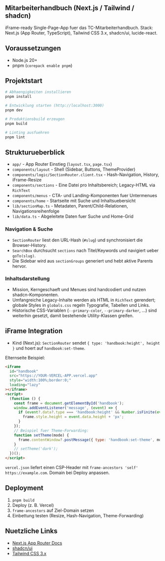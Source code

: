 ## Mitarbeiterhandbuch (Next.js / Tailwind / shadcn)

iFrame-ready Single-Page-App fuer das TC-Mitarbeiterhandbuch. Stack: Next.js (App Router, TypeScript), Tailwind CSS 3.x, shadcn/ui, lucide-react.

## Voraussetzungen

- Node.js 20+
- pnpm (`corepack enable pnpm`)

## Projektstart

```bash
# Abhaengigkeiten installieren
pnpm install

# Entwicklung starten (http://localhost:3000)
pnpm dev

# Produktionsbuild erzeugen
pnpm build

# Linting ausfuehren
pnpm lint
```

## Strukturueberblick

- `app/` - App Router Einstieg (`layout.tsx`, `page.tsx`)
- `components/layout` - Shell (Sidebar, Buttons, ThemeProvider)
- `components/logic/SectionRouter.client.tsx` - Hash-Navigation, History, iFrame-Resize
- `components/sections` - Eine Datei pro Inhaltsbereich; Legacy-HTML via `RichText`
- `components/menus` - CTA- und Landing-Komponenten fuer Untermenues
- `components/home` - Startseite mit Suche und Inhaltsuebersicht
- `lib/sectionMap.ts` - Metadaten, Parent/Child-Relationen, Navigationsreihenfolge
- `lib/data.ts` - Abgeleitete Daten fuer Suche und Home-Grid

### Navigation & Suche

- `SectionRouter` liest den URL-Hash (`#slug`) und synchronisiert die Browser-History.
- `SearchBox` durchsucht `sections` nach Titel/Keywords und navigiert ueber `goTo(slug)`.
- Die Sidebar wird aus `sectionGroups` generiert und hebt aktive Parents hervor.

### Inhaltsdarstellung

- Mission, Kerngeschaeft und Menues sind handcodiert und nutzen shadcn-Komponenten.
- Umfangreiche Legacy-Inhalte werden als HTML in `RichText` gerendert; globale Styles in `globals.css` regeln Typografie, Tabellen und Links.
- Historische CSS-Variablen (`--primary-color`, `--primary-darker`, ...) sind weiterhin gesetzt, damit bestehende Utility-Klassen greifen.

## iFrame Integration

- Kind (Next.js): `SectionRouter` sendet `{ type: 'handbook:height', height }` und hoert auf `handbook:set-theme`.

Elternseite Beispiel:

```html
<iframe
  id="handbook"
  src="https://YOUR-VERCEL-APP.vercel.app"
  style="width:100%;border:0;"
  loading="lazy"
></iframe>
<script>
  (function () {
    const frame = document.getElementById('handbook');
    window.addEventListener('message', (event) => {
      if (event?.data?.type === 'handbook:height' && Number.isFinite(event.data.height)) {
        frame.style.height = event.data.height + 'px';
      }
    });
    // Beispiel fuer Theme-Forwarding:
    function setTheme(mode) {
      frame.contentWindow?.postMessage({ type: 'handbook:set-theme', mode }, '*');
    }
    // setTheme('dark');
  })();
</script>
```

`vercel.json` liefert einen CSP-Header mit `frame-ancestors 'self' https://example.com`. Domain bei Deploy anpassen.

## Deployment

1. `pnpm build`
2. Deploy (z. B. Vercel)
3. `frame-ancestors` auf Ziel-Domain setzen
4. Einbettung testen (Resize, Hash-Navigation, Theme-Forwarding)

## Nuetzliche Links

- [Next.js App Router Docs](https://nextjs.org/docs/app)
- [shadcn/ui](https://ui.shadcn.com)
- [Tailwind CSS 3.x](https://tailwindcss.com/docs)
